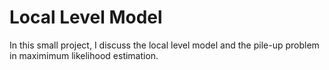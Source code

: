 # Local Level Model
In this small project, I discuss the local level model and the pile-up problem in maximimum likelihood estimation.



